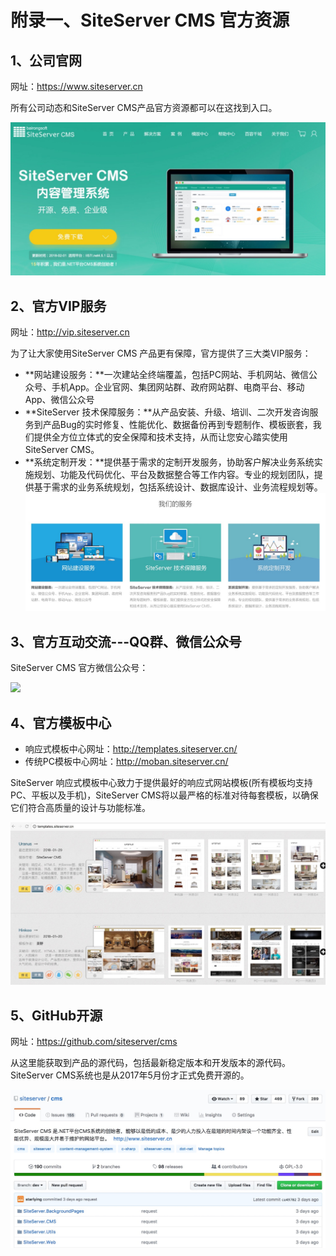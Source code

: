 # 附录一、SiteServer CMS 官方资源

## 1、公司官网

网址：https://www.siteserver.cn

所有公司动态和SiteServer CMS产品官方资源都可以在这找到入口。

![](./images/292.jpg)

## 2、官方VIP服务

网址：http://vip.siteserver.cn

为了让大家使用SiteServer CMS 产品更有保障，官方提供了三大类VIP服务：

+ **网站建设服务：**一次建站全终端覆盖，包括PC网站、手机网站、微信公众号、手机App。企业官网、集团网站群、政府网站群、电商平台、移动App、微信公众号 
+ **SiteServer 技术保障服务：**从产品安装、升级、培训、二次开发咨询服务到产品Bug的实时修复、性能优化、数据备份再到专题制作、模板嵌套，我们提供全方位立体式的安全保障和技术支持，从而让您安心踏实使用SiteServer CMS。
+ **系统定制开发：**提供基于需求的定制开发服务，协助客户解决业务系统实施规划、功能及代码优化、平台及数据整合等工作内容。专业的规划团队，提供基于需求的业务系统规划，包括系统设计、数据库设计、业务流程规划等。
![](./images/295.jpg)  

## 3、官方互动交流---QQ群、微信公众号

SiteServer CMS 官方微信公众号：

![](http://developer.siteserver.cn./images/images/qrcode_for_wx.jpg)

## 4、官方模板中心

+ 响应式模板中心网址：http://templates.siteserver.cn/
+ 传统PC模板中心网址：http://moban.siteserver.cn/

SiteServer 响应式模板中心致力于提供最好的响应式网站模板(所有模板均支持PC、平板以及手机)，SiteServer CMS将以最严格的标准对待每套模板，以确保它们符合高质量的设计与功能标准。

![](./images/294.jpg)

## 5、GitHub开源

网址：https://github.com/siteserver/cms

从这里能获取到产品的源代码，包括最新稳定版本和开发版本的源代码。SiteServer CMS系统也是从2017年5月份才正式免费开源的。

![](./images/293.jpg)

